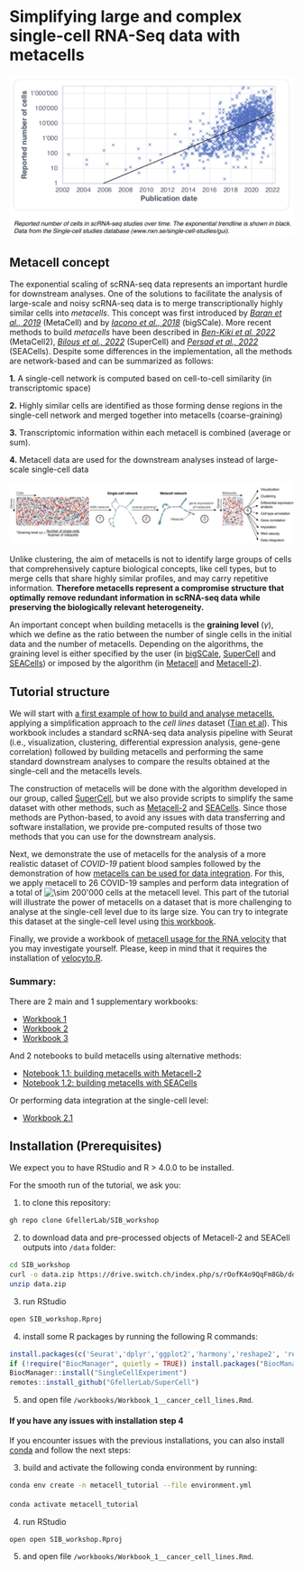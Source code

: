 Simplifying large and complex single-cell RNA-Seq data with metacells
================

![](plots/0.png)<!-- -->

## Metacell concept

The exponential scaling of scRNA-seq data represents an important hurdle
for downstream analyses. One of the solutions to facilitate the analysis
of large-scale and noisy scRNA-seq data is to merge transcriptionally
highly similar cells into *metacells*. This concept was first introduced
by [*Baran et al., 2019*](https://doi.org/10.1186/s13059-019-1812-2)
(MetaCell) and by [*Iacono et al.,
2018*](https://doi:10.1101/gr.230771.117) (bigSCale). More recent
methods to build *metacells* have been described in [*Ben-Kiki et
al. 2022*](https://doi.org/10.1186/s13059-022-02667-1) (MetaCell2),
[*Bilous et al.,
2022*](https://www.biorxiv.org/content/10.1101/2021.06.07.447430v2)
(SuperCell) and [*Persad et al.,
2022*](https://www.biorxiv.org/content/10.1101/2022.04.02.486748v1)
(SEACells). Despite some differences in the implementation, all the
methods are network-based and can be summarized as follows:

**1.** A single-cell network is computed based on cell-to-cell
similarity (in transcriptomic space)

**2.** Highly similar cells are identified as those forming dense
regions in the single-cell network and merged together into metacells
(coarse-graining)

**3.** Transcriptomic information within each metacell is combined
(average or sum).

**4.** Metacell data are used for the downstream analyses instead of
large-scale single-cell data

![](plots/1.png)<!-- -->

Unlike clustering, the aim of metacells is not to identify large groups
of cells that comprehensively capture biological concepts, like cell
types, but to merge cells that share highly similar profiles, and may
carry repetitive information. **Therefore metacells represent a
compromise structure that optimally remove redundant information in
scRNA-seq data while preserving the biologically relevant
heterogeneity.**

An important concept when building metacells is the **graining level**
(*γ*), which we define as the ratio between the number of single cells
in the initial data and the number of metacells. Depending on the
algorithms, the graining level is either specified by the user (in
[bigSCale](https://github.com/iaconogi/bigSCale2),
[SuperCell](https://github.com/GfellerLab/SuperCell) and
[SEACells](https://github.com/dpeerlab/SEACells)) or imposed by the
algorithm (in [Metacell](https://github.com/tanaylab/metacell) and
[Metacell-2](https://github.com/tanaylab/metacells)).

## Tutorial structure

We will start with [a first example of how to build and analyse
metacells](https://github.com/GfellerLab/SIB_workshop/blob/main/workbooks/Workbook_1__cancer_cell_lines.md),
applying a simplification approach to the *cell lines* dataset ([Tian et
al](https://www.nature.com/articles/s41592-019-0425-8)). This workbook
includes a standard scRNA-seq data analysis pipeline with Seurat (i.e.,
visualization, clustering, differential expression analysis, gene-gene
correlation) followed by building metacells and performing the same
standard downstream analyses to compare the results obtained at the
single-cell and the metacells levels.

The construction of metacells will be done with the algorithm developed
in our group, called
[SuperCell](https://github.com/GfellerLab/SuperCell), but we also
provide scripts to simplify the same dataset with other methods, such as
[Metacell-2](https://github.com/GfellerLab/SIB_workshop/blob/main/workbooks/Notebook_1_1__MetaCell2.ipynb)
and
[SEACells](https://github.com/GfellerLab/SIB_workshop/blob/main/workbooks/Notebook_1_2__SEACells.ipynb).
Since those methods are Python-based, to avoid any issues with data
transferring and software installation, we provide pre-computed results
of those two methods that you can use for the downstream analysis.

Next, we demonstrate the use of metacells for the analysis of a more
realistic dataset of *COVID-19* patient blood samples followed by the
demonstration of how [metacells can be used for data
integration](https://github.com/GfellerLab/SIB_workshop/blob/main/workbooks/Workbook_2__COVID19_integration.md).
For this, we apply metacell to 26 COVID-19 samples and perform data
integration of a total of
![\\sim 200'000](https://latex.codecogs.com/png.image?%5Cdpi%7B110%7D&space;%5Cbg_white&space;%5Csim%20200%27000 "\sim 200'000")
cells at the metacell level. This part of the tutorial will illustrate
the power of metacells on a dataset that is more challenging to analyse
at the single-cell level due to its large size. You can try to integrate
this dataset at the single-cell level using [this
workbook](https://github.com/GfellerLab/SIB_workshop/blob/main/workbooks/Workbook_2_1__COVID19_integration_single_cells.Rmd).

Finally, we provide a workbook of [metacell usage for the RNA
velocity](https://github.com/GfellerLab/SIB_workshop/blob/main/workbooks/Workbook_3__RNA_velocity.md)
that you may investigate yourself. Please, keep in mind that it requires
the installation of [velocyto.R](http://velocyto.org).

### Summary:

There are 2 main and 1 supplementary workbooks:

-   [Workbook
    1](https://github.com/GfellerLab/SIB_workshop/blob/main/workbooks/Workbook_1__cancer_cell_lines.md)
-   [Workbook
    2](https://github.com/GfellerLab/SIB_workshop/blob/main/workbooks/Workbook_2__COVID19_integration.md)
-   [Workbook
    3](https://github.com/GfellerLab/SIB_workshop/blob/main/workbooks/Workbook_3__RNA_velocity.md)

And 2 notebooks to build metacells using alternative methods:

-   [Notebook 1.1: building metacells with
    Metacell-2](https://github.com/GfellerLab/SIB_workshop/blob/main/workbooks/Notebook_1_1__MetaCell2.ipynb)
-   [Notebook 1.2: building metacells with
    SEACells](https://github.com/GfellerLab/SIB_workshop/blob/main/workbooks/Notebook_1_2__SEACells.ipynb)

Or performing data integration at the single-cell level:

-   [Workbook
    2.1](https://github.com/GfellerLab/SIB_workshop/blob/main/workbooks/Workbook_2_1__COVID19_integration_single_cells.Rmd)

## Installation (Prerequisites)

We expect you to have RStudio and R \> 4.0.0 to be installed.

For the smooth run of the tutorial, we ask you:

1.  to clone this repository:

``` bash
gh repo clone GfellerLab/SIB_workshop
```

2.  to download data and pre-processed objects of Metacell-2 and SEACell
    outputs into `/data` folder:

``` bash
cd SIB_workshop
curl -o data.zip https://drive.switch.ch/index.php/s/rOofK4o9QqFm8Gb/download
unzip data.zip
```

3.  run RStudio

``` bash
open SIB_workshop.Rproj
```

4.  install some R packages by running the following R commands:

``` r
install.packages(c('Seurat','dplyr','ggplot2','harmony','reshape2', 'remotes'))
if (!require("BiocManager", quietly = TRUE)) install.packages("BiocManager")
BiocManager::install("SingleCellExperiment")
remotes::install_github("GfellerLab/SuperCell")
```

5.  and open file `/workbooks/Workbook_1__cancer_cell_lines.Rmd`.

#### If you have any issues with installation step **4**

If you encounter issues with the previous installations, you can also
install
[conda](https://docs.conda.io/projects/conda/en/latest/user-guide/install/index.html#regular-installation)
and follow the next steps:

3.  build and activate the following conda environment by running:

``` bash
conda env create -n metacell_tutorial --file environment.yml

conda activate metacell_tutorial 
```

4.  run RStudio

``` bach
open open SIB_workshop.Rproj
```

5.  and open file `/workbooks/Workbook_1__cancer_cell_lines.Rmd`.
